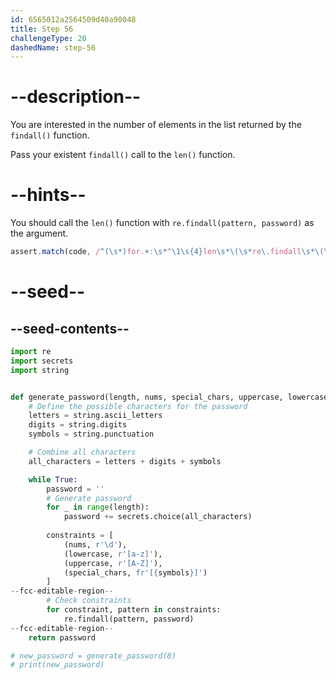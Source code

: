```yaml
---
id: 6565012a2564509d40a90048
title: Step 56
challengeType: 20
dashedName: step-56
---
```


# --description--

You are interested in the number of elements in the list returned by the `findall()` function.

Pass your existent `findall()` call to the `len()` function.

# --hints--

You should call the `len()` function with `re.findall(pattern, password)` as the argument.

```js
assert.match(code, /^(\s*)for.+:\s*^\1\s{4}len\s*\(\s*re\.findall\s*\(\s*pattern\s*,\s*password\s*\)\s*\)/m)
```

# --seed--

## --seed-contents--

```py
import re
import secrets
import string


def generate_password(length, nums, special_chars, uppercase, lowercase):
    # Define the possible characters for the password
    letters = string.ascii_letters
    digits = string.digits
    symbols = string.punctuation

    # Combine all characters
    all_characters = letters + digits + symbols

    while True:
        password = ''
        # Generate password
        for _ in range(length):
            password += secrets.choice(all_characters)
       
        constraints = [
            (nums, r'\d'),
            (lowercase, r'[a-z]'),
            (uppercase, r'[A-Z]'),            
            (special_chars, fr'[{symbols}]')            
        ]
--fcc-editable-region--         
        # Check constraints
        for constraint, pattern in constraints:
            re.findall(pattern, password)
--fcc-editable-region--
    return password

# new_password = generate_password(8)
# print(new_password)
```
